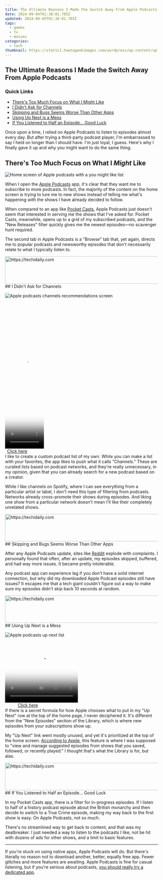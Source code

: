 ```yaml
---
title: The Ultimate Reasons I Made the Switch Away From Apple Podcasts
date: 2024-09-04T01:38:01.785Z
updated: 2024-09-05T01:38:01.785Z
tags:
  - games
  - tv
  - movies
categories:
  - tech
thumbnail: https://static1.howtogeekimages.com/wordpress/wp-content/uploads/2024/06/a-phone-playing-a-podcast-with-the-apple-podcasts-logo-blurred-in-the-background.jpg
---
```


## The Ultimate Reasons I Made the Switch Away From Apple Podcasts

### Quick Links

* [There's Too Much Focus on What I Might Like](https://location-social.techidaily.com/in-2024-how-to-activate-and-use-life360-ghost-mode-on-motorola-razr-40-ultra-drfone-by-drfone-virtual-android/)
* [I Didn't Ask for Channels](https://hardware-updates.techidaily.com/dont-miss-out-apples-latest-16-inch-macbook-pro-with-m3-pro-now-500-cheaper-prime-day-countdown/)
* [Skipping and Bugs Seems Worse Than Other Apps](https://driver-install.techidaily.com/keeping-astro-at-its-peak-install-and-update-tips-for-windows-users/)
* [Using Up Next is a Mess](https://instagram-video-recordings.techidaily.com/2024-approved-the-comprehensive-guide-to-attractive-and-engaging-instagram-puzzle-feeds/)
* [If You Listened to Half an Episode... Good Luck](https://on-screen-recording.techidaily.com/updated-2024-approved-stream-ready-strategies-for-crystal-clear-steam-recordings/)

 Once upon a time, I relied on Apple Podcasts to listen to episodes almost every day. But after trying a third-party podcast player, I'm embarrassed to say I held on longer than I should have. I'm just loyal, I guess. Here's why I finally gave it up and why you might want to do the same thing.

##  There's Too Much Focus on What I _Might_ Like

![Home screen of Apple podcasts with a you might like list](https://static1.howtogeekimages.com/wordpress/wp-content/uploads/2024/06/apple-podcasts-you-might-like-list.jpeg) 

 When I open the [Apple Podcasts](https://www.apple.com/apple-podcasts/) app, it's clear that they want me to subscribe to more podcasts. In fact, the majority of the content on the home screen is trying to lure me to new shows instead of telling me what's happening with the shows I have already decided to follow.

 When compared to an app like [Pocket Casts](https://pocketcasts.com/), Apple Podcasts just doesn't seem that interested in serving me the shows that I've asked for. Pocket Casts, meanwhile, opens up to a grid of my subscribed podcasts, and the "New Releases" filter quickly gives me the newest episodes—no scavenger hunt required.

 The second tab in Apple Podcasts is a "Browse" tab that, yet again, directs me to popular podcasts and newsworthy episodes that don't necessarily relate to what I typically listen to.

<!-- affiliate ads begin -->
<a href="https://imp.i357552.net/c/5597632/947750/11832" target="_top" id="947750">
  <img src="//a.impactradius-go.com/display-ad/11832-947750" border="0" alt="https://techidaily.com" width="728" height="90"/>
</a>
<img height="0" width="0" src="https://imp.i357552.net/i/5597632/947750/11832" style="position:absolute;visibility:hidden;" border="0" />
<!-- affiliate ads end -->
##  I Didn't Ask for Channels

![Apple podcasts channels recommendations screen](https://static1.howtogeekimages.com/wordpress/wp-content/uploads/2024/06/apple-podcasts-channel.jpg) 

<!-- affiliate ads begin -->
<span id="1976998">
					<video width="128" height="480" style="cursor:pointer"
           poster="//a.impactradius-go.com/display-clicktoplayimage/1976998.png"
           onclick="if(!this.playClicked){this.play();this.setAttribute('controls',true);this.playClicked=true;}">
	   <source src="//a.impactradius-go.com/display-ad/22993-1976998">
	   <img src="//a.impactradius-go.com/display-clicktoplayimage/1976998.png" style="border: none; height: 100%; width: 100%; object-fit: contain">
	</video>
	<div style="width:80px;text-align:center"><a href="javascript:window.open(decodeURIComponent('https%3A%2F%2Fhomestyler.sjv.io%2Fc%2F5597632%2F1976998%2F22993'), '_blank');void(0);">Click here</a></div>
</span>
<img height="0" width="0" src="https://imp.pxf.io/i/5597632/1976998/22993" style="position:absolute;visibility:hidden;" border="0" />
<!-- affiliate ads end -->
 I like to create a custom podcast list of my own. While you can make a list with your favorites, the app likes to push what it calls "Channels." These are curated lists based on podcast networks, and they're really unnecessary, in my opinion, given that you can already search for a new podcast based on a creator.

 While I like channels on Spotify, where I can see everything from a particular artist or label, I don't need this type of filtering from podcasts. Networks already cross-promote their shows during episodes. And liking one show from a particular network doesn't mean I'll like their completely unrelated shows.

<!-- affiliate ads begin -->
<a href="https://appsumo.8odi.net/c/5597632/2030395/7443" target="_top" id="2030395">
  <img src="//a.impactradius-go.com/display-ad/7443-2030395" border="0" alt="https://techidaily.com" width="728" height="90"/>
</a>
<img height="0" width="0" src="https://appsumo.8odi.net/i/5597632/2030395/7443" style="position:absolute;visibility:hidden;" border="0" />
<!-- affiliate ads end -->
##  Skipping and Bugs Seems Worse Than Other Apps

 After any Apple Podcasts update, sites like [Reddit](https://www.reddit.com/r/iphone/comments/126lrq8/ios%5F164%5Fupdate%5Fcausing%5Fissues%5Fwith%5Fapple%5Fpodcast/) explode with complaints. I personally found that often, after an update, my episodes skipped, buffered, and had way more issues. It became pretty intolerable.

 Any podcast app can experience lag if you don't have a solid internet connection, but why did my downloaded Apple Podcast episodes still have issues? It escapes me that a tech giant couldn't figure out a way to make sure my episodes didn't skip back 10 seconds at random.

<!-- affiliate ads begin -->
<a href="https://appsumo.8odi.net/c/5597632/2118306/7443" target="_top" id="2118306">
  <img src="//a.impactradius-go.com/display-ad/7443-2118306" border="0" alt="https://techidaily.com" width="728" height="90"/>
</a>
<img height="0" width="0" src="https://appsumo.8odi.net/i/5597632/2118306/7443" style="position:absolute;visibility:hidden;" border="0" />
<!-- affiliate ads end -->
##  Using Up Next is a Mess

![Apple podcasts up next list](https://static1.howtogeekimages.com/wordpress/wp-content/uploads/2024/06/apple-podcasts-up-next.jpg) 

<!-- affiliate ads begin -->
<span id="1265663">
					<video width="240" height="200" style="cursor:pointer"
           poster="//a.impactradius-go.com/display-clicktoplayimage/1265663.png"
           onclick="if(!this.playClicked){this.play();this.setAttribute('controls',true);this.playClicked=true;}">
	   <source src="//a.impactradius-go.com/display-ad/4482-1265663">
	   <img src="//a.impactradius-go.com/display-clicktoplayimage/1265663.png" style="border: none; height: 100%; width: 100%; object-fit: contain">
	</video>
	<div style="width:150px;text-align:center"><a href="javascript:window.open(decodeURIComponent('https%3A%2F%2Fmartinic.evyy.net%2Fc%2F5597632%2F1265663%2F4482'), '_blank');void(0);">Click here</a></div>
</span>
<img height="0" width="0" src="https://imp.pxf.io/i/5597632/1265663/4482" style="position:absolute;visibility:hidden;" border="0" />
<!-- affiliate ads end -->
 If there is a secret formula for how Apple chooses what to put in my "Up Next" row at the top of the home page, I never deciphered it. It's different from the "New Episodes" section of the Library, which is where new episodes from your subscriptions show up.

 My "Up Next" link went mostly unused, and yet it's prioritized at the top of the home screen. [According to Apple](https://support.apple.com/guide/podcasts/use-up-next-poddfb50a470/mac), this feature is where I was supposed to "view and manage suggested episodes from shows that you saved, followed, or recently played." I thought that's what the Library is for, but alas.

<!-- affiliate ads begin -->
<a href="https://aligracehair.sjv.io/c/5597632/2047411/19272" target="_top" id="2047411">
  <img src="//a.impactradius-go.com/display-ad/19272-2047411" border="0" alt="https://techidaily.com" width="728" height="90"/>
</a>
<img height="0" width="0" src="https://aligracehair.sjv.io/i/5597632/2047411/19272" style="position:absolute;visibility:hidden;" border="0" />
<!-- affiliate ads end -->
##  If You Listened to Half an Episode... Good Luck

 In my Pocket Casts app, there is a filter for in-progress episodes. If I listen to half of a history podcast episode about the British monarchy and then decide to switch to a True Crime episode, making my way back to the first show is easy. On Apple Podcasts, not so much.

 There's no streamlined way to get back to content, and that was my dealbreaker. I just needed a way to listen to the podcasts I like, not be hit with dozens of ads for other shows, and a limit to basic features.

---

 If you're stuck on using native apps, Apple Podcasts will do. But there's literally no reason not to download another, better, equally free app. Fewer glitches and more features are awaiting. Apple Podcasts is fine for casual listening, but if you're serious about podcasts, [you should really try a dedicated app](https://tech-renaissance.techidaily.com/improving-zoom-experience-when-to-blame-tech-vs-connectivity/).

<ins class="adsbygoogle"
     style="display:block"
     data-ad-format="autorelaxed"
     data-ad-client="ca-pub-7571918770474297"
     data-ad-slot="1223367746"></ins>



<ins class="adsbygoogle"
     style="display:block"
     data-ad-client="ca-pub-7571918770474297"
     data-ad-slot="8358498916"
     data-ad-format="auto"
     data-full-width-responsive="true"></ins>


